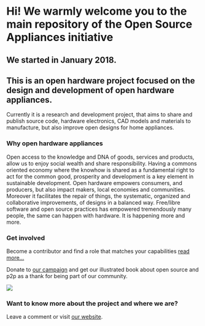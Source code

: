 # Hi! We warmly welcome you to the main repository of the Open Source Appliances initiative
## We started in January 2018.
## This is an open hardware project focused on the design and development of open hardware appliances.
Currently it is a research and development project, that aims to share and publish source code, hardware electronics, CAD models and materials to manufacture, but also improve open designs for home appliances.
### Why open hardware appliances
Open access to the knowledge and DNA of goods, services and products, allow us to enjoy social wealth and share responsibility. Having a commons oriented economy where the knowhow is shared as a fundamental right to act for the common good, prosperity and development is a key element in sustainable development. Open hardware empowers consumers, and producers, but also impact makers, local economies and communities. Moreover it facilitates the repair of things, the systematic, organized and collaborative improvements, of designs in a balanced way. Free/libre software and open source practices has empowered tremendously many people, the same can happen with hardware. It is happening more and more.
### Get involved
Become a contributor and find a role that matches your capabilities [read more...](https://goscommons.github.io)

Donate to [our campaign](https://www.youcaring.com/gocommons-1085010) and get our illustrated book about open source and p2p as a thank for being part of our community.

![](_assets/Card_Title.png)

### Want to know more about the project and where we are?
Leave a comment or visit [our website](https://goscommons.github.io).
